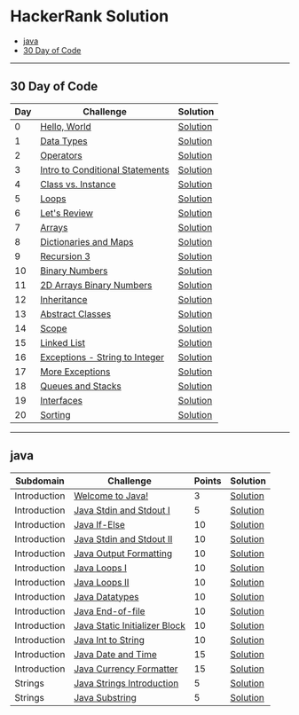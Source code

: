 # HackerRank Solution
- [java](https://github.com/Ashvin0740/HackerRank-Solution/blob/master/README.md#java)<br>
- [30 Day of Code](https://github.com/Ashvin0740/HackerRank-Solution/blob/master/README.md#30-day-of-code)
---

## 30 Day of Code

Day | Challenge | Solution
-- | ---- | ----
0 | [Hello, World](https://www.hackerrank.com/challenges/30-hello-world/problem) | [Solution](https://github.com/Ashvin0740/HackerRank-Solution/blob/master/30%20day%20of%20code/Solution.java) 
1 | [Data Types](https://www.hackerrank.com/challenges/30-data-types/problem)   | [Solution](https://github.com/Ashvin0740/HackerRank-Solution/blob/master/30%20day%20of%20code/DataType.java)
2 | [Operators](https://www.hackerrank.com/challenges/30-operators/problem) | [Solution](https://github.com/Ashvin0740/HackerRank-Solution/blob/master/30%20day%20of%20code/Operator.java)
3 | [Intro to Conditional Statements](https://www.hackerrank.com/challenges/30-conditional-statements/problem)   | [Solution](https://github.com/Ashvin0740/HackerRank-Solution/blob/master/30%20day%20of%20code/ConditionalStatements.java)
4 | [Class vs. Instance](https://www.hackerrank.com/challenges/30-class-vs-instance/problem)  | [Solution](https://github.com/Ashvin0740/HackerRank-Solution/blob/master/30%20day%20of%20code/Person.java)
5 | [Loops](https://www.hackerrank.com/challenges/30-loops/problem)  | [Solution](https://github.com/Ashvin0740/HackerRank-Solution/blob/master/30%20day%20of%20code/MultiplicationTable.java)
6 | [ Let's Review](https://www.hackerrank.com/challenges/30-review-loop/problem) | [Solution](https://github.com/Ashvin0740/HackerRank-Solution/blob/master/30%20day%20of%20code/String.java) 
7 | [Arrays](https://www.hackerrank.com/challenges/30-arrays/problem) | [Solution](https://github.com/Ashvin0740/HackerRank-Solution/blob/master/30%20day%20of%20code/Arrays.java) 
8 | [Dictionaries and Maps](https://www.hackerrank.com/challenges/30-dictionaries-and-maps/problem) | [Solution](https://github.com/Ashvin0740/HackerRank-Solution/blob/master/30%20day%20of%20code/HashMap.java) 
9 | [ Recursion 3](https://www.hackerrank.com/challenges/30-recursion/problem) | [Solution](https://github.com/Ashvin0740/HackerRank-Solution/blob/master/30%20day%20of%20code/Factorial.java) 
10 | [ Binary Numbers](https://www.hackerrank.com/challenges/30-binary-numbers/problem) | [Solution](https://github.com/Ashvin0740/HackerRank-Solution/blob/master/30%20day%20of%20code/Binary.java)
11 | [ 2D Arrays Binary Numbers](https://www.hackerrank.com/challenges/30-2d-arrays/problem) | [Solution](https://github.com/Ashvin0740/HackerRank-Solution/blob/master/30%20day%20of%20code/2D%20Arrays.java)
12 | [ Inheritance ](https://www.hackerrank.com/challenges/30-inheritance/problem) | [Solution](https://github.com/Ashvin0740/HackerRank-Solution/blob/master/30%20day%20of%20code/Inheritance.java)
13 | [  Abstract Classes ](https://www.hackerrank.com/challenges/30-abstract-classes/problem) | [Solution](https://github.com/Ashvin0740/HackerRank-Solution/blob/master/30%20day%20of%20code/Abstract%20Classes.java)
14 | [ Scope ](https://www.hackerrank.com/challenges/30-scope/problem) | [Solution](https://github.com/Ashvin0740/HackerRank-Solution/blob/master/30%20day%20of%20code/Scope.java)
15 | [ Linked List ](https://www.hackerrank.com/challenges/30-linked-list/problem) | [Solution](https://github.com/Ashvin0740/HackerRank-Solution/blob/master/30%20day%20of%20code/Linked%20List.java)
16 | [ Exceptions - String to Integer ](https://www.hackerrank.com/challenges/30-exceptions-string-to-integer/problem) | [Solution](https://github.com/Ashvin0740/HackerRank-Solution/blob/master/30%20day%20of%20code/Exceptions%20-%20String%20to%20Integer.java)
17 | [ More Exceptions ](https://www.hackerrank.com/challenges/30-more-exceptions/problem) | [Solution](https://github.com/Ashvin0740/HackerRank-Solution/blob/master/30%20day%20of%20code/More%20Exceptions.java)
18 | [ Queues and Stacks ](https://www.hackerrank.com/challenges/30-queues-stacks/problem) | [Solution](https://github.com/Ashvin0740/HackerRank-Solution/blob/master/30%20day%20of%20code/Queues%20and%20Stacks.java)
19 | [ Interfaces ](https://www.hackerrank.com/challenges/30-interfaces/problem) | [Solution](https://github.com/Ashvin0740/HackerRank-Solution/blob/master/30%20day%20of%20code/Interfaces.java)
20 | [ Sorting ](https://www.hackerrank.com/challenges/30-sorting/problem) | [Solution](https://github.com/Ashvin0740/HackerRank-Solution/blob/master/30%20day%20of%20code/bubble%20sort.java)

---


## java

Subdomain | Challenge | Points | Solution
-- | ---- | ---- | ----
Introduction | [Welcome to Java!](https://www.hackerrank.com/challenges/welcome-to-java/problem) | 3 |[Solution](https://github.com/Ashvin0740/HackerRank-Solution/blob/master/java/HelloWorld.java) 
Introduction | [Java Stdin and Stdout I](https://www.hackerrank.com/challenges/java-stdin-and-stdout-1/problem) | 5 |[Solution](https://github.com/Ashvin0740/HackerRank-Solution/blob/master/java/StdinStdout%20.java) 
Introduction | [Java If-Else](https://www.hackerrank.com/challenges/java-if-else/problem) | 10 |[Solution](https://github.com/Ashvin0740/HackerRank-Solution/blob/master/java/IfElse.java) 
Introduction | [Java Stdin and Stdout II](https://www.hackerrank.com/challenges/java-stdin-stdout/problem) | 10 |[Solution](https://github.com/Ashvin0740/HackerRank-Solution/blob/master/java/Loops.java) 
Introduction | [Java Output Formatting](https://www.hackerrank.com/challenges/java-output-formatting/problem) | 10 |[Solution](https://github.com/Ashvin0740/HackerRank-Solution/blob/master/java/Formatting.java) 
Introduction | [Java Loops I](https://www.hackerrank.com/challenges/java-loops-i/problem) | 10 |[Solution](https://github.com/Ashvin0740/HackerRank-Solution/blob/master/java/challenge.java) 
Introduction | [Java Loops II](https://www.hackerrank.com/challenges/java-loops/problem) | 10 |[Solution](https://github.com/Ashvin0740/HackerRank-Solution/blob/master/java/LoopsII.java) 
Introduction | [ Java Datatypes ](https://www.hackerrank.com/challenges/java-datatypes/problem) | 10 |[Solution](https://github.com/Ashvin0740/HackerRank-Solution/blob/master/java/DataType.java) 
Introduction | [ Java End-of-file ](https://www.hackerrank.com/challenges/java-end-of-file/problem) | 10 |[Solution](https://github.com/Ashvin0740/HackerRank-Solution/blob/master/java/Endoffile.java) 
Introduction | [ Java Static Initializer Block ](https://www.hackerrank.com/challenges/java-static-initializer-block/problem) | 10 |[Solution](https://github.com/Ashvin0740/HackerRank-Solution/blob/master/java/Static.java) 
Introduction | [ Java Int to String ](https://www.hackerrank.com/challenges/java-int-to-string/problem) | 10 |[Solution](https://github.com/Ashvin0740/HackerRank-Solution/blob/master/java/InToString.java) 
Introduction | [ Java Date and Time ](https://www.hackerrank.com/challenges/java-date-and-time/problem) | 15 |[Solution](https://github.com/Ashvin0740/HackerRank-Solution/blob/master/java/DateAndTime.java) 
Introduction | [ Java Currency Formatter ](https://www.hackerrank.com/challenges/java-currency-formatter/problem) | 15 |[Solution](https://github.com/Ashvin0740/HackerRank-Solution/blob/master/java/CurrencyFormatter.java) 
Strings | [Java Strings Introduction](https://www.hackerrank.com/challenges/java-strings-introduction/problem) | 5 | [Solution](https://github.com/Ashvin0740/HackerRank-Solution/blob/master/java/JavaStringIntroduction.java)
Strings | [Java Substring](https://www.hackerrank.com/challenges/java-substring/problem) | 5 | [Solution](https://github.com/Ashvin0740/HackerRank-Solution/blob/master/java/JavaSubstring.java)


